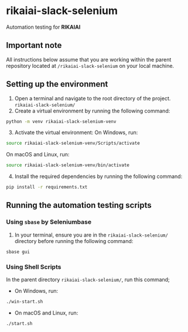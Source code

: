 # rikaiai-slack-selenium
Automation testing for **RIKAIAI**

## Important note
All instructions below assume that you are working within the parent repository located at `/rikaiai-slack-selenium` on your local machine.

## Setting up the environment
1. Open a terminal and navigate to the root directory of the project.
`rikaiai-slack-selenium/`
2. Create a virtual environment by running the following command:
```sh
python -m venv rikaiai-slack-selenium-venv
```
3. Activate the virtual environment:
On Windows, run:
```sh
source rikaiai-slack-selenium-venv/Scripts/activate
```
On macOS and Linux, run:
```sh 
source rikaiai-slack-selenium-venv/bin/activate
```
4. Install the required dependencies by running the following command:
```sh
pip install -r requirements.txt
```

## Running the automation testing scripts

### Using `sbase` by Seleniumbase
1. In your terminal, ensure you are in the `rikaiai-slack-selenium/` directory before running the following command:
```sh
sbase gui
```

### Using Shell Scripts
In the parent directory `rikaiai-slack-selenium/`, run this command;
- On Windows, run:
```sh
./win-start.sh
```
- On macOS and Linux, run:
```sh 
./start.sh 
```